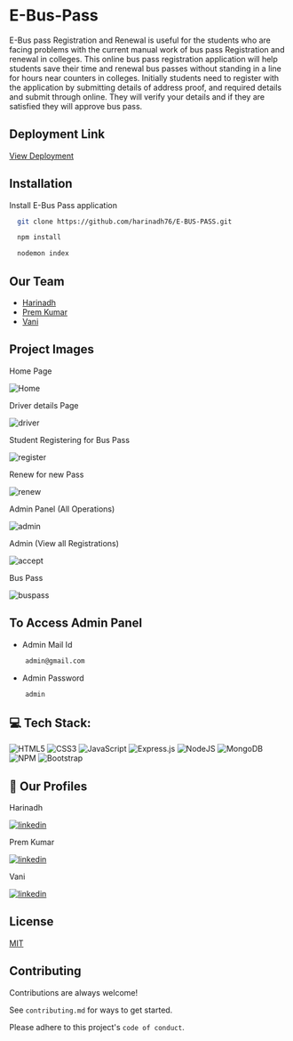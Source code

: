 
# E-Bus-Pass

E-Bus pass Registration and Renewal is useful for the students who are facing problems with the current manual work of bus pass Registration and renewal in colleges. This online bus pass registration application will help students save their time and renewal bus passes without standing in a line for hours near counters in colleges. Initially students need to register with the application by submitting details of address proof, and required details and submit through online. They will verify your details and if they are satisfied they will approve bus pass.

## Deployment Link

[View Deployment](https://e-bus-renewal.onrender.com/)






## Installation

Install E-Bus Pass application
```bash
  git clone https://github.com/harinadh76/E-BUS-PASS.git
```
```bash
  npm install
```
```bash
  nodemon index
```
    
## Our Team

- [Harinadh](https://www.github.com/harinadh76)
- [Prem Kumar](https://github.com/Prempk29)
- [Vani](https://github.com/R-Sree-Vani)


## Project Images

Home Page

![Home](https://github.com/harinadh76/E-BUS-PASS/assets/92932442/cf4ab331-c6e7-40f9-8699-ff29bbb03268)


Driver details Page

![driver](https://github.com/harinadh76/E-BUS-PASS/assets/92932442/3805e038-767c-477b-ac46-35804b44294a)


Student Registering for Bus Pass


![register](https://github.com/harinadh76/E-BUS-PASS/assets/92932442/a5ca1ea2-de64-419a-beb4-bd23ee25fd4a)

Renew for new Pass

![renew](https://github.com/harinadh76/E-BUS-PASS/assets/92932442/1ebd456f-16c9-45d4-9a3b-a1b709f7849b)


Admin Panel (All Operations)

![admin](https://github.com/harinadh76/E-BUS-PASS/assets/92932442/77ec659f-1e3f-4836-816f-95086d65d61c)

Admin (View all Registrations)


![accept](https://github.com/harinadh76/E-BUS-PASS/assets/92932442/d198fab2-241c-4e14-ba62-a649f35925e8)

Bus Pass 


![buspass](https://github.com/harinadh76/E-BUS-PASS/assets/92932442/88922bd0-ec8e-43e1-8c10-32a5ce4cc63e)


## To Access Admin Panel

- Admin Mail Id
```bash
    admin@gmail.com
```
- Admin Password
```bash
    admin
```



## 💻 Tech Stack:
![HTML5](https://img.shields.io/badge/html5-%23E34F26.svg?style=for-the-badge&logo=html5&logoColor=white) ![CSS3](https://img.shields.io/badge/css3-%231572B6.svg?style=for-the-badge&logo=css3&logoColor=white) ![JavaScript](https://img.shields.io/badge/javascript-%23323330.svg?style=for-the-badge&logo=javascript&logoColor=%23F7DF1E) ![Express.js](https://img.shields.io/badge/express.js-%23404d59.svg?style=for-the-badge&logo=express&logoColor=%2361DAFB) ![NodeJS](https://img.shields.io/badge/node.js-6DA55F?style=for-the-badge&logo=node.js&logoColor=white) ![MongoDB](https://img.shields.io/badge/MongoDB-%234ea94b.svg?style=for-the-badge&logo=mongodb&logoColor=white) ![NPM](https://img.shields.io/badge/NPM-%23000000.svg?style=for-the-badge&logo=npm&logoColor=white) ![Bootstrap](https://img.shields.io/badge/bootstrap-%23563D7C.svg?style=for-the-badge&logo=bootstrap&logoColor=white)

## 🔗 Our Profiles

Harinadh

[![linkedin](https://img.shields.io/badge/linkedin-0A66C2?style=for-the-badge&logo=linkedin&logoColor=white)](https://www.linkedin.com/in/harinadh-tanna-45b392211/)

Prem Kumar

[![linkedin](https://img.shields.io/badge/linkedin-0A66C2?style=for-the-badge&logo=linkedin&logoColor=white)](https://www.linkedin.com/in/prem-kumar-naidu-tadi-b47179237)

Vani

[![linkedin](https://img.shields.io/badge/linkedin-0A66C2?style=for-the-badge&logo=linkedin&logoColor=white)](https://www.linkedin.com/in/sree-vani-ramisetti-7b0579208)

## License

[MIT](https://choosealicense.com/licenses/mit/)


## Contributing

Contributions are always welcome!

See `contributing.md` for ways to get started.

Please adhere to this project's `code of conduct`.

